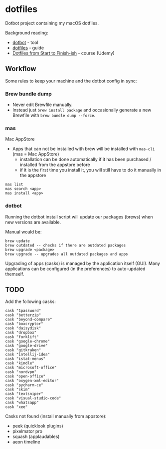 # dotfiles

Dotbot project containing my macOS dotfiles.

Background reading:

 * [dotbot](https://github.com/anishathalye/dotbot) - tool
 * [dotfiles](https://dotfiles.github.io/) - guide
 * [Dotfiles from Start to Finish-ish](https://www.udemy.com/course/dotfiles-from-start-to-finish-ish/) - course (Udemy)

## Workflow

Some rules to keep your machine and the dotbot config in sync:

### Brew bundle dump

 * Never edit Brewfile manually. 
 * Instead just `brew install package` and occasionally generate a new Brewfile with `brew bundle dump --force`.

### mas 

Mac AppStore

 * Apps that can not be installed with brew will be installed with `mas-cli` (mas = Mac AppStore)
   * installation can be done automatically if it has been purchased / installed from the appstore before
   * if it is the first time you install it, you will still have to do it manually in the appstore

```
mas list
mas search <app>
mas install <app>
```

### dotbot

Running the dotbot install script will update our packages (brews) when new versions are available. 

Manual would be:

```
brew update
brew outdated -- checks if there are outdated packages
brew upgrade <package>
brew upgrade -- upgrades all outdated packages and apps
```

Upgrading of apps (casks) is managed by the application itself (GUI). Many applications can be configured (in the preferences) to auto-updated themself.

## TODO

Add the following casks:

```
cask "1password"
cask "betterzip"
cask "beyond-compare"
cask "boxcryptor"
cask "daisydisk"
cask "dropbox"
cask "forklift"
cask "google-chrome"
cask "google-drive"
cask "gitkraken"
cask "intellij-idea"
cask "istat-menus"
cask "kindle"
cask "microsoft-office"
cask "nordvpn"
cask "open-office"
cask "oxygen-xml-editor"
cask "pycharm-ce"
cask "skim"
cask "textsniper"
cask "visual-studio-code"
cask "whatsapp"
cask "xee"
```

Casks not found (install manually from appstore): 

 * peek (quicklook plugins)
 * pixelmator pro
 * squash (applaudables)
 * aeon timeline
